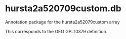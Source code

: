 # hursta2a520709custom.db
Annotation package for the hursta2a52079custom array

This corresponds to the GEO GPL10379 definition.

